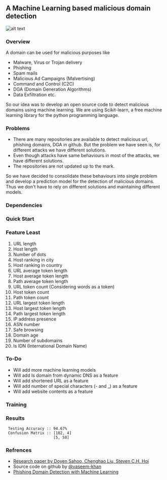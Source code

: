## A Machine Learning based malicious domain detection
![alt text][logo]

[logo]: https://cdn-images-1.medium.com/max/1018/1*HCx6LJVOUYUCkbgPwHhEIw@2x.png "Tessearct Global"





### Overview
A domain can be used for malicious purposes like 
- Malware, Virus or Trojan delivery
- Phishing
- Spam mails
- Malicious Ad Campaigns (Malvertising)
- Command and Control (C2C)
- DGA (Domain Generation Algorithms)
- Data Exfiltration etc.

So our idea was to develop an open source code to detect malicious domains using machine learning. We are using Scikit-learn, a free machine learning library for the python programming language. 
### Problems
- There are many repositories are available to detect malicious url, phishing domains, DGA in github. But the problem we have seen is, for different attacks we have different solutions.
- Even though attacks have same behaviours in most of the attacks, we have different solutions.
- The repositories are not updated up to the mark.

So we have decided to consolidate these behaviours into single problem and develop a prediction model for the detection of malicious domains. Thus we don't have to rely on different solutions and maintaining different models.
### Dependencies
### Quick Start
### Feature Least
1. URL length
2. Host length
3. Number of dots
4. Host ranking in city
5. Host ranking in country
6. URL average token length
7. Host average token length
8. Path average token length
9. URL token count (Considering words as a token)
10. Host token count
11. Path token count
12. URL largest token length
13. Host largest token length
14. Path largest token length   
15. IP address presence
16. ASN number
17. Safe browsing
18. Domain age
19. Number of subdomains
20. Is IDN (International Domain Name)
### To-Do
- Will add more machine learning models
- Will add Is domain from dynamic DNS as a feature
- Will add shortened URL as a feature
- Will add number of special characters (- and _) as a feature
- Will add website contents as a feature
### Training
### Results
     Testing Accuracy :: 94.67%
     Confusion Matrix :: [102, 4]
                         [5, 58]
### Refrences
- [Research paper by Doyen Sahoo, Chenghao Liu, Steven C.H. Hoi](https://arxiv.org/abs/1701.07179 "Malicious URL Detection using Machine Learning")
- Source code on github by [@vaseem-khan](https://github.com/vaseem-khan/URLcheck "Malicious Web Sites Detection using Suspicious URL")
- [Phishing Domain Detection with Machine Learning](https://www.normshield.com/phishing-domain-detection-with-machine-learning/ "NormShield")
